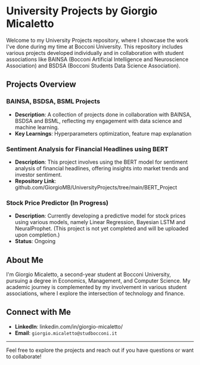 # University Projects by Giorgio Micaletto

Welcome to my University Projects repository, where I showcase the work I've done during my time at Bocconi University. This repository includes various projects developed individually and in collaboration with student associations like BAINSA (Bocconi Artificial Intelligence and Neuroscience Association) and BSDSA (Bocconi Students Data Science Association).

## Projects Overview

### BAINSA, BSDSA, BSML Projects
- **Description**: A collection of projects done in collaboration with BAINSA, BSDSA and BSML, reflecting my engagement with data science and machine learning.
- **Key Learnings**: Hyperparameters optimization, feature map explanation

### Sentiment Analysis for Financial Headlines using BERT
- **Description**: This project involves using the BERT model for sentiment analysis of financial headlines, offering insights into market trends and investor sentiment.
- **Repository Link**: github.com/GiorgioMB/UniversityProjects/tree/main/BERT_Project

### Stock Price Predictor (In Progress)
- **Description**: Currently developing a predictive model for stock prices using various models, namely Linear Regression, Bayesian LSTM and NeuralProphet. (This project is not yet completed and will be uploaded upon completion.)
- **Status**: Ongoing

## About Me

I'm Giorgio Micaletto, a second-year student at Bocconi University, pursuing a degree in Economics, Management, and Computer Science. My academic journey is complemented by my involvement in various student associations, where I explore the intersection of technology and finance. 

## Connect with Me

- **LinkedIn**: linkedin.com/in/giorgio-micaletto/
- **Email**: `giorgio.micaletto@studbocconi.it`

---

Feel free to explore the projects and reach out if you have questions or want to collaborate!

